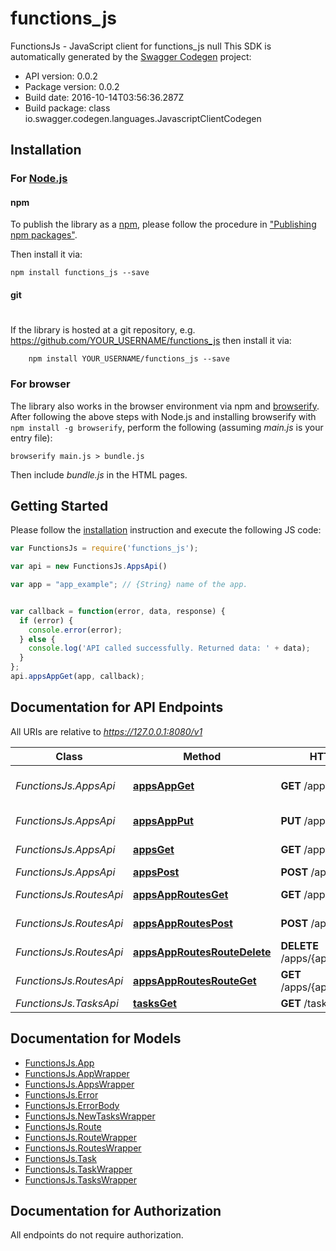 # functions_js

FunctionsJs - JavaScript client for functions_js
null
This SDK is automatically generated by the [Swagger Codegen](https://github.com/swagger-api/swagger-codegen) project:

- API version: 0.0.2
- Package version: 0.0.2
- Build date: 2016-10-14T03:56:36.287Z
- Build package: class io.swagger.codegen.languages.JavascriptClientCodegen

## Installation

### For [Node.js](https://nodejs.org/)

#### npm

To publish the library as a [npm](https://www.npmjs.com/),
please follow the procedure in ["Publishing npm packages"](https://docs.npmjs.com/getting-started/publishing-npm-packages).

Then install it via:

```shell
npm install functions_js --save
```

#### git
#
If the library is hosted at a git repository, e.g.
https://github.com/YOUR_USERNAME/functions_js
then install it via:

```shell
    npm install YOUR_USERNAME/functions_js --save
```

### For browser

The library also works in the browser environment via npm and [browserify](http://browserify.org/). After following
the above steps with Node.js and installing browserify with `npm install -g browserify`,
perform the following (assuming *main.js* is your entry file):

```shell
browserify main.js > bundle.js
```

Then include *bundle.js* in the HTML pages.

## Getting Started

Please follow the [installation](#installation) instruction and execute the following JS code:

```javascript
var FunctionsJs = require('functions_js');

var api = new FunctionsJs.AppsApi()

var app = "app_example"; // {String} name of the app.


var callback = function(error, data, response) {
  if (error) {
    console.error(error);
  } else {
    console.log('API called successfully. Returned data: ' + data);
  }
};
api.appsAppGet(app, callback);

```

## Documentation for API Endpoints

All URIs are relative to *https://127.0.0.1:8080/v1*

Class | Method | HTTP request | Description
------------ | ------------- | ------------- | -------------
*FunctionsJs.AppsApi* | [**appsAppGet**](docs/AppsApi.md#appsAppGet) | **GET** /apps/{app} | Get information for a app.
*FunctionsJs.AppsApi* | [**appsAppPut**](docs/AppsApi.md#appsAppPut) | **PUT** /apps/{app} | Create/update a app.
*FunctionsJs.AppsApi* | [**appsGet**](docs/AppsApi.md#appsGet) | **GET** /apps | Get all app names.
*FunctionsJs.AppsApi* | [**appsPost**](docs/AppsApi.md#appsPost) | **POST** /apps | Post new app
*FunctionsJs.RoutesApi* | [**appsAppRoutesGet**](docs/RoutesApi.md#appsAppRoutesGet) | **GET** /apps/{app}/routes | Get route list by app name.
*FunctionsJs.RoutesApi* | [**appsAppRoutesPost**](docs/RoutesApi.md#appsAppRoutesPost) | **POST** /apps/{app}/routes | Create new Route
*FunctionsJs.RoutesApi* | [**appsAppRoutesRouteDelete**](docs/RoutesApi.md#appsAppRoutesRouteDelete) | **DELETE** /apps/{app}/routes/{route} | Deletes the route
*FunctionsJs.RoutesApi* | [**appsAppRoutesRouteGet**](docs/RoutesApi.md#appsAppRoutesRouteGet) | **GET** /apps/{app}/routes/{route} | Gets route by name
*FunctionsJs.TasksApi* | [**tasksGet**](docs/TasksApi.md#tasksGet) | **GET** /tasks | Get next task.


## Documentation for Models

 - [FunctionsJs.App](docs/App.md)
 - [FunctionsJs.AppWrapper](docs/AppWrapper.md)
 - [FunctionsJs.AppsWrapper](docs/AppsWrapper.md)
 - [FunctionsJs.Error](docs/Error.md)
 - [FunctionsJs.ErrorBody](docs/ErrorBody.md)
 - [FunctionsJs.NewTasksWrapper](docs/NewTasksWrapper.md)
 - [FunctionsJs.Route](docs/Route.md)
 - [FunctionsJs.RouteWrapper](docs/RouteWrapper.md)
 - [FunctionsJs.RoutesWrapper](docs/RoutesWrapper.md)
 - [FunctionsJs.Task](docs/Task.md)
 - [FunctionsJs.TaskWrapper](docs/TaskWrapper.md)
 - [FunctionsJs.TasksWrapper](docs/TasksWrapper.md)


## Documentation for Authorization

 All endpoints do not require authorization.

